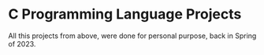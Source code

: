 # C Programming Language Projects

All this projects from above, were done for personal purpose, back in Spring of 2023.
